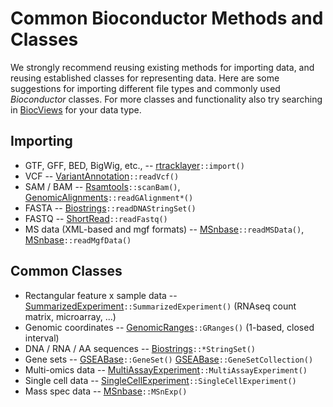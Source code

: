 # Common Bioconductor Methods and Classes

We strongly recommend reusing existing methods for importing data, and
reusing established classes for representing data. Here are some
suggestions for importing different file types and commonly used
_Bioconductor_ classes. For more classes and functionality also try
searching in [BiocViews](/packages) for your data type.

## Importing

+ GTF, GFF, BED, BigWig, etc., -- [rtracklayer][]`::import()`
+ VCF -- [VariantAnnotation][]`::readVcf()`
+ SAM / BAM -- [Rsamtools][]`::scanBam()`,
  [GenomicAlignments][]`::readGAlignment*()`
+ FASTA -- [Biostrings][]`::readDNAStringSet()`
+ FASTQ -- [ShortRead][]`::readFastq()`
+ MS data (XML-based and mgf formats) -- [MSnbase][]`::readMSData()`,
  [MSnbase][]`::readMgfData()`

## Common Classes

+ Rectangular feature x sample data --
  [SummarizedExperiment][]`::SummarizedExperiment()` (RNAseq count
  matrix, microarray, ...)
+ Genomic coordinates -- [GenomicRanges][]`::GRanges()` (1-based,
  closed interval)
+ DNA / RNA / AA sequences -- [Biostrings][]`::*StringSet()`
+ Gene sets -- [GSEABase][]`::GeneSet()`
  [GSEABase][]`::GeneSetCollection()`
+ Multi-omics data --
  [MultiAssayExperiment][]`::MultiAssayExperiment()`
+ Single cell data --
  [SingleCellExperiment][]`::SingleCellExperiment()`
+ Mass spec data -- [MSnbase][]`::MSnExp()`

[rtracklayer]: https://bioconductor.org/packages/rtracklayer
[Biostrings]: https://bioconductor.org/packages/Biostrings
[Rsamtools]: https://bioconductor.org/packages/Rsamtools
[GenomicAlignments]: https://bioconductor.org/packages/GenomicAlignments
[VariantAnnotation]: https://bioconductor.org/packages/VariantAnnotation
[ShortRead]: https://bioconductor.org/packages/ShortRead
[MSnbase]: https://bioconductor.org/packages/MSnbase
[SummarizedExperiment]: https://bioconductor.org/packages/SummarizedExperiment
[GenomicRanges]: https://bioconductor.org/packages/GenomicRanges
[GSEABase]: https://bioconductor.org/packages/GSEABase
[MultiAssayExperiment]: https://bioconductor.org/packages/MultiAssayExperiment
[SingleCellExperiment]: https://bioconductor.org/packages/SingleCellExperiment
